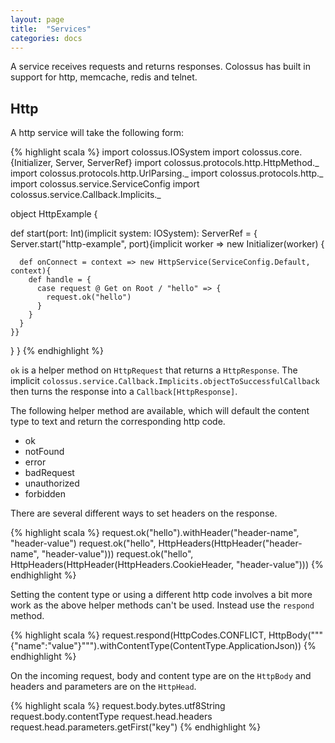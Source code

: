 ```yaml
---
layout: page
title:  "Services"
categories: docs
---
```


A service receives requests and returns responses. Colossus has built in support for http, memcache, redis and telnet.

## Http

A http service will take the following form:

{% highlight scala %}
import colossus.IOSystem
import colossus.core.{Initializer, Server, ServerRef}
import colossus.protocols.http.HttpMethod._
import colossus.protocols.http.UrlParsing._
import colossus.protocols.http._
import colossus.service.ServiceConfig
import colossus.service.Callback.Implicits._

object HttpExample {

  def start(port: Int)(implicit system: IOSystem): ServerRef = {
    Server.start("http-example", port){implicit worker => new Initializer(worker) {

      def onConnect = context => new HttpService(ServiceConfig.Default, context){
        def handle = {
          case request @ Get on Root / "hello" => {
            request.ok("hello")
          }
        }
      }
    }}
  }
}
{% endhighlight %}

`ok` is a helper method on `HttpRequest` that returns a `HttpResponse`. The implicit 
`colossus.service.Callback.Implicits.objectToSuccessfulCallback` then turns the response into a `Callback[HttpResponse]`.

The following helper method are available, which will default the content type to text and return the corresponding 
http code.

+ ok
+ notFound
+ error
+ badRequest
+ unauthorized
+ forbidden

There are several different ways to set headers on the response.

{% highlight scala %}
request.ok("hello").withHeader("header-name", "header-value")
request.ok("hello", HttpHeaders(HttpHeader("header-name", "header-value")))
request.ok("hello", HttpHeaders(HttpHeader(HttpHeaders.CookieHeader, "header-value")))
{% endhighlight %}

Setting the content type or using a different http code involves a bit more work as the above helper methods can't be 
used. Instead use the `respond` method.

{% highlight scala %}
request.respond(HttpCodes.CONFLICT, HttpBody("""{"name":"value"}""").withContentType(ContentType.ApplicationJson))
{% endhighlight %}

On the incoming request, body and content type are on the `HttpBody` and headers and parameters are on the 
`HttpHead`.

{% highlight scala %}
request.body.bytes.utf8String
request.body.contentType
request.head.headers
request.head.parameters.getFirst("key")
{% endhighlight %}